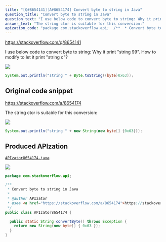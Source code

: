 ```yaml
---
title: "[Q#8654141][A#8654174] Convert byte to string in Java"
question_title: "Convert byte to string in Java"
question_text: "I use below code to convert byte to string: Why it print \"string  99\". How to modify to let it print \"string  c\"?"
answer_text: "The string ctor is suitable for this conversion:"
apization_code: "package com.stackoverflow.api;  /**  * Convert byte to string in Java  *  * @author APIzator  * @see <a href=\"https://stackoverflow.com/a/8654174\">https://stackoverflow.com/a/8654174</a>  */ public class APIzator8654174 {    public static String convertByte() throws Exception {     return new String(new byte[] { 0x63 });   } }"
---
```


https://stackoverflow.com/q/8654141

I use below code to convert byte to string:
Why it print &quot;string  99&quot;.
How to modify to let it print &quot;string  c&quot;?


<div class="code-logo"><img src="/stackoverflow.png" /></div>

```java
System.out.println("string " + Byte.toString((byte)0x63));
```


## Original code snippet

https://stackoverflow.com/a/8654174

The string ctor is suitable for this conversion:

<div class="code-logo"><img src="/stackoverflow.png" /></div>

```java
System.out.println("string " + new String(new byte[] {0x63}));
```

## Produced APIzation

[`APIzator8654174.java`](https://github.com/blind-papers/apization-temp-data/raw/main/search/APIzator8654174.java)

<div class="code-logo"><img src="/apizator.png" /></div>

```java
package com.stackoverflow.api;

/**
 * Convert byte to string in Java
 *
 * @author APIzator
 * @see <a href="https://stackoverflow.com/a/8654174">https://stackoverflow.com/a/8654174</a>
 */
public class APIzator8654174 {

  public static String convertByte() throws Exception {
    return new String(new byte[] { 0x63 });
  }
}

```